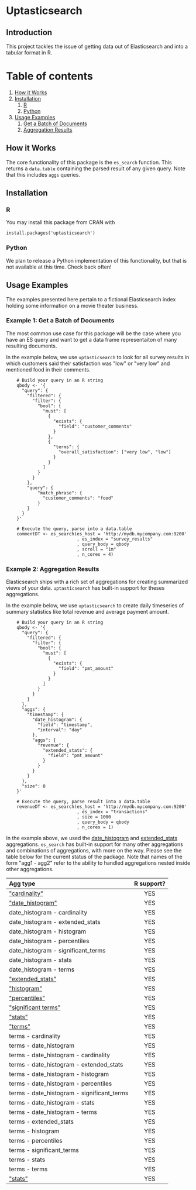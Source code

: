 # Uptasticsearch

## Introduction

This project tackles the issue of getting data out of Elasticsearch and into a tabular format in R.

# Table of contents
1. [How it Works](#howitworks)
2. [Installation](#installation)
    1. [R](#rinstallation)
    2. [Python](#pythoninstallation)
3. [Usage Examples](#paragraph2)
    1. [Get a Batch of Documents](#example1)
    2. [Aggregation Results](#example2)

## How it Works <a name="howitworks"></a>

The core functionality of this package is the `es_search` function. This returns a `data.table` containing the parsed result of any given query. Note that this includes `aggs` queries.

## Installation <a name="installation"></a>

### R <a name="rinstallation"></a>

You may install this package from CRAN with

    install.packages('uptasticsearch')
    
### Python <a name="pythoninstallation"></a>

We plan to release a Python implementation of this functionality, but that is not available at this time. Check back often!

## Usage Examples <a name="examples"></a>

The examples presented here pertain to a fictional Elasticsearch index holding some information on a movie theater business.

### Example 1: Get a Batch of Documents <a name="example1"></a>

The most common use case for this package will be the case where you have an ES query and want to get a data frame representaiton of many resulting documents. 

In the example below, we use `uptasticsearch` to look for all survey results in which customers said their satisfaction was "low" or "very low" and mentioned food in their comments.

```
    # Build your query in an R string
    qbody <- '{
      "query": {
        "filtered": {
          "filter": {
            "bool": {
              "must": [
                {
                  "exists": {
                    "field": "customer_comments"
                  }
                },
                {
                  "terms": {
                    "overall_satisfaction": ["very low", "low"]
                  }
                }
              ]
            }
          }
        },
        "query": {
            "match_phrase": {
              "customer_comments": "food"
            }
        }
      }
    }'

    # Execute the query, parse into a data.table
    commentDT <- es_search(es_host = 'http://mydb.mycompany.com:9200'
                           , es_index = "survey_results"
                           , query_body = qbody
                           , scroll = "1m"
                           , n_cores = 4)
```

### Example 2: Aggregation Results <a name="example2"></a>

Elasticsearch ships with a rich set of aggregations for creating summarized views of your data. `uptasticsearch` has built-in support for theses aggregations. 

In the example below, we use `uptasticsearch` to create daily timeseries of summary statistics like total revenue and average payment amount.

```
    # Build your query in an R string
    qbody <- '{
      "query": {
        "filtered": {
          "filter": {
            "bool": {
              "must": [
                {
                  "exists": {
                    "field": "pmt_amount"
                  }
                }
              ]
            }
          }
        }
      },
      "aggs": {
        "timestamp": {
          "date_histogram": {
            "field": "timestamp",
            "interval": "day"
          },
          "aggs": {
            "revenue": {
              "extended_stats": {
                "field": "pmt_amount"
              }
            }
          }
        }
      },
      "size": 0
    }'

    # Execute the query, parse result into a data.table
    revenueDT <- es_search(es_host = 'http://mydb.mycompany.com:9200'
                           , es_index = "transactions"
                           , size = 1000
                           , query_body = qbody
                           , n_cores = 1)
```

In the example above, we used the [date_histogram](https://www.elastic.co/guide/en/elasticsearch/reference/current/search-aggregations-bucket-datehistogram-aggregation.html) and [extended_stats](https://www.elastic.co/guide/en/elasticsearch/reference/current/search-aggregations-metrics-extendedstats-aggregation.html) aggregations. `es_search` has built-in support for many other aggregations and combinations of aggregations, with more on the way. Please see the table below for the current status of the package. Note that names of the form "agg1 - agg2" refer to the ability to handled aggregations nested inside other aggregations.

|Agg type                                     | R support?  |
|:--------------------------------------------|:-----------:|
|["cardinality"](http://bit.ly/2sn5Qiw)       |YES          |
|["date_histogram"](http://bit.ly/2qIR97Z)    |YES          |
|date_histogram - cardinality                 |YES          |
|date_histogram - extended_stats              |YES          |
|date_histogram - histogram                   |YES          |
|date_histogram - percentiles                 |YES          |
|date_histogram - significant_terms           |YES          |
|date_histogram - stats                       |YES          |
|date_histogram - terms                       |YES          |
|["extended_stats"](http://bit.ly/2qKqsDU)    |YES          |
|["histogram"](http://bit.ly/2sn4LXF)         |YES          |
|["percentiles"](http://bit.ly/2sy4z7f)       |YES          |
|["significant terms"](http://bit.ly/1KnhT1r) |YES          |
|["stats"](http://bit.ly/2sn1t74)             |YES          |
|["terms"](http://bit.ly/2mJyQ0C)             |YES          |
|terms - cardinality                          |YES          |
|terms - date_histogram                       |YES          |
|terms - date_histogram - cardinality         |YES          |
|terms - date_histogram - extended_stats      |YES          |
|terms - date_histogram - histogram           |YES          |
|terms - date_histogram - percentiles         |YES          |
|terms - date_histogram - significant_terms   |YES          |
|terms - date_histogram - stats               |YES          |
|terms - date_histogram - terms               |YES          |
|terms - extended_stats                       |YES          |
|terms - histogram                            |YES          |
|terms - percentiles                          |YES          |
|terms - significant_terms                    |YES          |
|terms - stats                                |YES          |
|terms - terms                                |YES          |
|["stats"](http://bit.ly/2sn1t74)             |YES          |


